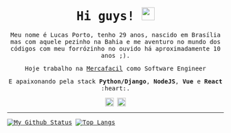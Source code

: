 <samp>
<h1 align="center">Hi guys! <img src="https://media.giphy.com/media/hvRJCLFzcasrR4ia7z/giphy.gif" width="30px"></h1>

<p align="center">
  Meu nome é Lucas Porto, tenho 29 anos, nascido em Brasília mas com aquele pezinho na Bahia e me aventuro no mundo dos códigos com meu forrózinho no ouvido há aproximadamente 10 anos ;).
</p>
<p align="center">
  Hoje trabalho na <a href="https://mercafacil.com/" target="_blank">Mercafacil</a> como Software Engineer
</p>
<p align="center">
E apaixonando pela stack <strong>Python/Django</strong>, <strong>NodeJS</strong>, <strong>Vue</strong> e <strong>React</strong> :heart:.
</p>

<p align="center">
  <a href="https://www.linkedin.com/in/lucas-porto-031148125" target="_blank"><img align="center" src="https://cdn.jsdelivr.net/npm/simple-icons@3.0.1/icons/linkedin.svg" alt="lucasporto" height="20" width="20" /></a>
  <a href="https://www.instagram.com/lucasporto___/" target="_blank"><img align="center" src="https://cdn.jsdelivr.net/npm/simple-icons@3.0.1/icons/instagram.svg" alt="lucasporto.hd" height="20" width="20" /></a>
</p>

***

[![My Github Status](https://github-readme-stats.vercel.app/api?username=lucasportolima&count_private=true&show_icons=true&theme=dracula&line_height=27)](https://github.com/lucasportolima)
[![Top Langs](https://github-readme-stats.vercel.app/api/top-langs/?username=lucasportolima&layout=compact&theme=dracula&langs_count=6)](https://github.com/lucasportolima/github-readme-stats) 
</samp>
